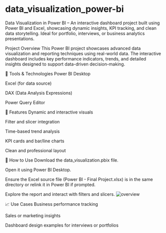 # data_visualization_power-bi
Data Visualization in Power BI – An interactive dashboard project built using Power BI and Excel, showcasing dynamic insights, KPI tracking, and clean data storytelling. Ideal for portfolio, interviews, or business analytics presentations.

 Project Overview
This Power BI project showcases advanced data visualization and reporting techniques using real-world data. The interactive dashboard includes key performance indicators, trends, and detailed insights designed to support data-driven decision-making.

🔧 Tools & Technologies
Power BI Desktop

Excel (for data source)

DAX (Data Analysis Expressions)

Power Query Editor

📌 Features
Dynamic and interactive visuals

Filter and slicer integration

Time-based trend analysis

KPI cards and bar/line charts

Clean and professional layout

📂 How to Use
Download the data_visualization.pbix file.

Open it using Power BI Desktop.

Ensure the Excel source file (Power BI - Final Project.xlsx) is in the same directory or relink it in Power BI if prompted.

Explore the report and interact with filters and slicers.
![overview](https://github.com/user-attachments/assets/20351125-46f9-48cf-bd8f-0df972ae5845)


📈 Use Cases
Business performance tracking

Sales or marketing insights

Dashboard design examples for interviews or portfolios
